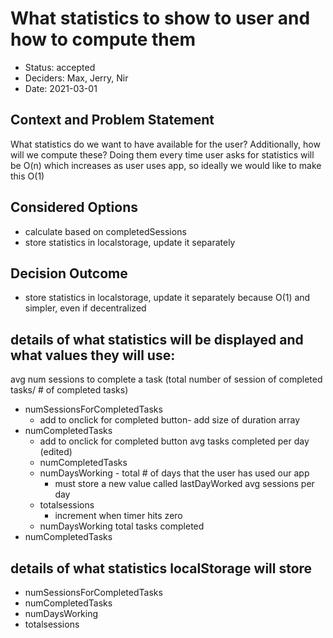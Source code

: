 # What statistics to show to user and how to compute them

* Status: accepted
* Deciders: Max, Jerry, Nir
* Date: 2021-03-01

## Context and Problem Statement

What statistics do we want to have available for the user?
Additionally, how will we compute these? Doing them every time user asks for statistics will be O(n) which increases as user uses app, so ideally
we would like to make this O(1)


## Considered Options

* calculate based on completedSessions
* store statistics in localstorage, update it separately


## Decision Outcome

* store statistics in localstorage, update it separately because O(1) and simpler, even if decentralized


## details of what statistics will be displayed and what values they will use:


avg num sessions to complete a task (total number of session of completed tasks/ # of completed tasks)
 - numSessionsForCompletedTasks
    - add to onclick for completed button- add size of duration array
  - numCompletedTasks
    - add to onclick for completed button
avg tasks completed per day (edited) 
    - numCompletedTasks
    - numDaysWorking - total # of days that the user has used our app
        - must store a new value called lastDayWorked
avg sessions per day
    - totalsessions
        - increment when timer hits zero
     - numDaysWorking
total tasks completed
 - numCompletedTasks

## details of what statistics localStorage will store

- numSessionsForCompletedTasks
- numCompletedTasks
- numDaysWorking
- totalsessions

